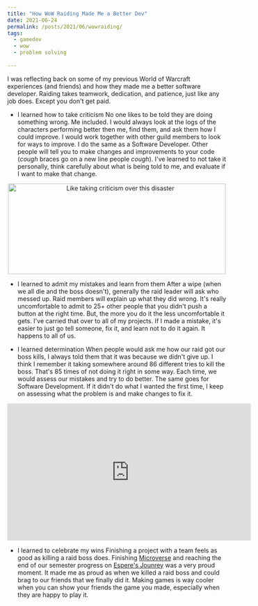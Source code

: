 ```yaml
---
title: "How WoW Raiding Made Me a Better Dev"
date: 2021-06-24
permalink: /posts/2021/06/wowraiding/
tags:
  - gamedev
  - wow
  - problem solving
  
---
```



I was reflecting back on some of my previous World of Warcraft experiences (and friends) and how they made me a better software developer. Raiding takes teamwork, dedication, and patience, just like any job does. Except you don't get paid.  

- I learned how to take criticism
No one likes to be told they are doing something wrong. Me included. I would always look at the logs of the characters performing better then me, find them, and ask them how I could improve. I would work together with other guild members to look for ways to improve. I do the same as a Software Developer. Other people will tell you to make changes and improvements to your code (*cough* braces go on a new line people *cough*). I've learned to not take it personally, think carefully about what is being told to me, and evaluate if I want to make that change.   

<p align="center">
<img width="500" height="208" src="http://jennithe.dev/images/wowbadui.jpg" title="Like taking criticism over this disaster">
</p>

- I learned to admit my mistakes and learn from them
After a wipe (when we all die and the boss doesn't), generally the raid leader will ask who messed up. Raid members will explain up what they did wrong. It's really uncomfortable to admit to 25+ other people that you didn't push a button at the right time. But, the more you do it the less uncomfortable it gets. I've carried that over to all of my projects. If I made a mistake, it's easier to just go tell someone, fix it, and learn not to do it again. It happens to all of us.



- I learned determination
When people would ask me how our raid got our boss kills, I always told them that it was because we didn't give up. I think I remember it taking somewhere around 86 different tries to kill the boss. That's 85 times of not doing it right in some way. Each time, we would assess our mistakes and try to do better. The same goes for Software Development. If it didn't do what I wanted the first time, I keep on assessing what the problem is and make changes to fix it. 

<iframe width="560" height="315" src="https://www.youtube.com/embed/SMZ4Iq5O5EE" title="YouTube video player" frameborder="0" allow="accelerometer; autoplay; clipboard-write; encrypted-media; gyroscope; picture-in-picture" allowfullscreen></iframe>

- I learned to celebrate my wins
Finishing a project with a team feels as good as killing a raid boss does. Finishing [Microverse](https://jennithe.dev/portfolio/1-microverse/) and reaching the end of our semester progress on [Espere's Jounrey](https://jennithe.dev/portfolio/2-esperesjourney/) was a very proud moment. It made me as proud as when we killed a raid boss and could brag to our friends that we finally did it. Making games is way cooler when you can show your friends the game you made, especially when they are happy to play it. 
